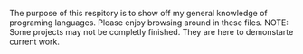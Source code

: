 The purpose of this respitory is to show off my general knowledge of programing languages. Please enjoy browsing around in these files. NOTE: Some projects may not be completly finished. They are here to demonstarte current work.
